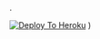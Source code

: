 .

[![Deploy To Heroku](https://www.herokucdn.com/deploy/button.svg)](https://heroku.com/deploy?template=https://github.com/Copycat-izz-opp/Copycat_session_hack_bot )                     )
